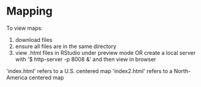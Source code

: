 # Mapping

To view maps:
1. download files
2. ensure all files are in the same directory
3. view .html files in RStudio under preview mode
                    OR
   create a local server with '$  http-server -p 8008 &' and then view in browser

'index.html' refers to a U.S. centered map
'index2.html' refers to a North-America centered map

